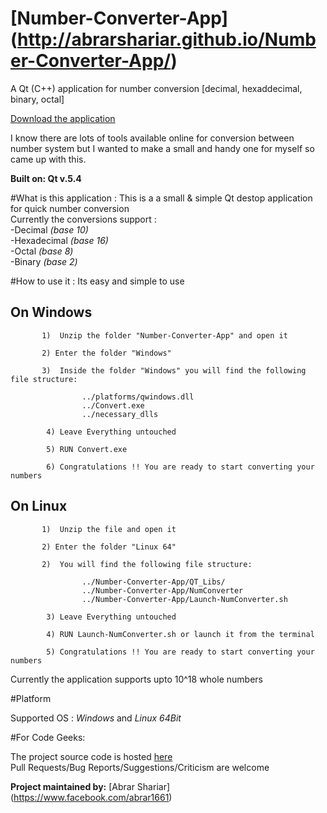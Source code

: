 # [Number-Converter-App] (http://abrarshariar.github.io/Number-Converter-App/)
A Qt (C++) application for number conversion [decimal, hexaddecimal, binary, octal]

[Download the application](https://github.com/abrarShariar/NumberConverter-App/archive/master.zip)

I know there are lots of tools available online for conversion between number system but I wanted to make a small and handy one for myself 
so came up with this. <br>

**Built on: Qt v.5.4**

#What is this application :
This is a a small & simple Qt destop application for quick number conversion <br>
Currently the conversions support : <br>
          -Decimal  *(base 10)* <br>
          -Hexadecimal  *(base 16)* <br>
          -Octal  *(base 8)*  <br>
          -Binary   *(base 2)*  <br>
          
#How to use it :
Its easy and simple to use<br>


<h2>On Windows</h2>
            
           1)  Unzip the folder "Number-Converter-App" and open it
           
           2) Enter the folder "Windows"
            
           3)  Inside the folder "Windows" you will find the following file structure:
            
                    ../platforms/qwindows.dll
                    ../Convert.exe
                    ../necessary_dlls
                    
            4) Leave Everything untouched
            
            5) RUN Convert.exe 
            
            6) Congratulations !! You are ready to start converting your numbers
            
	
	
<h2> On Linux </h2>
	   
           1)  Unzip the file and open it
           
           2) Enter the folder "Linux 64"
            
           2)  You will find the following file structure:
            
                    ../Number-Converter-App/QT_Libs/
                    ../Number-Converter-App/NumConverter
                    ../Number-Converter-App/Launch-NumConverter.sh
                    
            3) Leave Everything untouched
            
            4) RUN Launch-NumConverter.sh or launch it from the terminal 
            
            5) Congratulations !! You are ready to start converting your numbers

            
Currently the application supports upto 10^18 whole numbers
           
#Platform

Supported OS : *Windows* and *Linux 64Bit*
           
#For Code Geeks:

The project source code is hosted [here](https://github.com/abrarShariar/NumConverter) <br>
Pull Requests/Bug Reports/Suggestions/Criticism are welcome

**Project maintained by:** [Abrar Shariar] (https://www.facebook.com/abrar1661)


                  
                  
